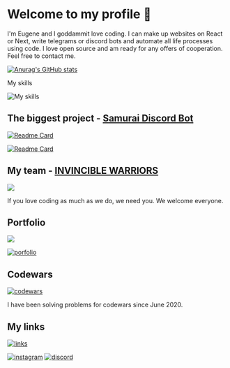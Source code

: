 

# Welcome to my profile 👋

I'm Eugene and I goddammit love coding. I can make up websites on React or Next, write telegrams or discord bots and automate all life processes using code. I love open source and am ready for any offers of cooperation. Feel free to contact me.

[![Anurag's GitHub stats](https://github-readme-stats.vercel.app/api?username=ParzivalEugene&show_icons=true)](https://github.com/ParzivalEugene)

My skills

![My skills](https://skillicons.dev/icons?i=py,django,js,nodejs,react,next,redux,sass,html,css,figma,aws&theme=dark&perline=6)

## The biggest project - [Samurai Discord Bot](https://github.com/ParzivalEugene/Samurai)
[
![Readme Card](https://github-readme-stats.vercel.app/api/pin/?username=ParzivalEugene&repo=samurai)
](https://github.com/ParzivalEugene/Samurai)

[![Readme Card](https://github-readme-stats.vercel.app/api/pin/?username=ParzivalEugene&repo=samuraiwebsite)
](https://github.com/ParzivalEugene/SamuraiWebsite)

## My team - [INVINCIBLE WARRIORS](https://github.com/invincible-warriors)
![](https://avatars.githubusercontent.com/u/85573053?s=200&amp;v=4)

If you love coding as much as we do, we need you. We welcome everyone.

## Portfolio

![](https://avatars.githubusercontent.com/u/60107488?v=4)

[![porfolio](https://img.shields.io/badge/michkoff-portfolio-blueviolet?style=for-the-badge&logo=chainlink)](https://www.michkoff.com)

## Codewars 

[![codewars](https://www.codewars.com/users/ParzivalEugene/badges/large)](https://www.codewars.com/users/ParzivalEugene)

I have been solving problems for codewars since June 2020.

## My links

[![links](https://img.shields.io/badge/michkoff-links-blueviolet?style=for-the-badge&logo=chainlink)](https://links.michkoff.com)

[![instagram](https://skillicons.dev/icons?i=instagram&theme=dark)](https://www.instagram.com/_parzival.eugene_/)
[![discord](https://skillicons.dev/icons?i=discord&theme=dark)](https://discordapp.com/users/414105456907386886)